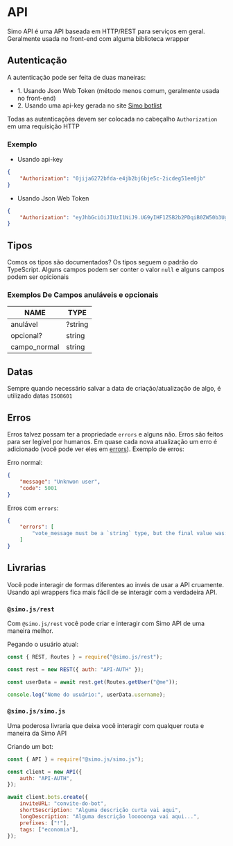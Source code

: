 # API

Simo API é uma API baseada em HTTP/REST para serviços em geral. Geralmente usada
no front-end com alguma biblioteca wrapper

## Autenticação

A autenticação pode ser feita de duas maneiras:

-   1\. Usando Json Web Token (método menos comum, geralmente usada no front-end)
-   2\. Usando uma api-key gerada no site [Simo botlist](https://bombadeagua.life)

Todas as autenticações devem ser colocada no cabeçalho `Authorization` em uma
requisição HTTP

### Exemplo

-   Usando api-key

```json
{
    "Authorization": "0jija6272bfda-e4jb2bj6bje5c-2icdeg51ee0jb"
}
```

-   Usando Json Web Token

```json
{
    "Authorization": "eyJhbGciOiJIUzI1NiJ9.UG9yIHF1ZSB2b2PDqiB0ZW50b3UgZGVjb2RpZmljYXIgaXNzbz8.cXaza7vgMrvJR0MXihfaSh7eJUXzsFdmK-b4c_8dEZg"
}
```

## Tipos

Comos os tipos são documentados? Os tipos seguem o padrão do TypeScript. Alguns
campos podem ser conter o valor `null` e alguns campos podem ser opicionais

### Exemplos De Campos anuláveis e opcionais

| NAME         | TYPE    |
| ------------ | ------- |
| anulável     | ?string |
| opcional?    | string  |
| campo_normal | string  |

## Datas

Sempre quando necessário salvar a data de criação/atualização de algo, é utilizado
datas `ISO8601`

## Erros

Erros talvez possam ter a propriedade `errors` e alguns não. Erros são feitos para
ser legível por humanos. Em quase cada nova atualização um erro é adicionado (você
pode ver eles em [errors](/api/utils/errors.json)). Exemplo de erros:

Erro normal:

```json
{
    "message": "Unknwon user",
    "code": 5001
}
```

Erros com `errors`:

```json
{
    "errors": [
        "vote_message must be a `string` type, but the final value was: `2`."
    ]
}
```

## Livrarias

Você pode interagir de formas diferentes ao invés de usar a API cruamente. Usando
api wrappers fica mais fácil de se interagir com a verdadeira API.

### `@simo.js/rest`

Com `@simo.js/rest` você pode criar e interagir com Simo API de uma maneira melhor.

Pegando o usuário atual:

```js
const { REST, Routes } = require("@simo.js/rest");

const rest = new REST({ auth: "API-AUTH" });

const userData = await rest.get(Routes.getUser("@me"));

console.log("Nome do usuário:", userData.username);
```

### `@simo.js/simo.js`

Uma poderosa livraria que deixa você interagir com qualquer routa e maneira da
Simo API

Criando um bot:

```js
const { API } = require("@simo.js/simo.js");

const client = new API({
    auth: "API-AUTH",
});

await client.bots.create({
    inviteURL: "convite-do-bot",
    shortSescription: "Alguma descrição curta vai aqui",
    longDescription: "Alguma descrição looooonga vai aqui...",
    prefixes: ["!"],
    tags: ["economia"],
});
```
